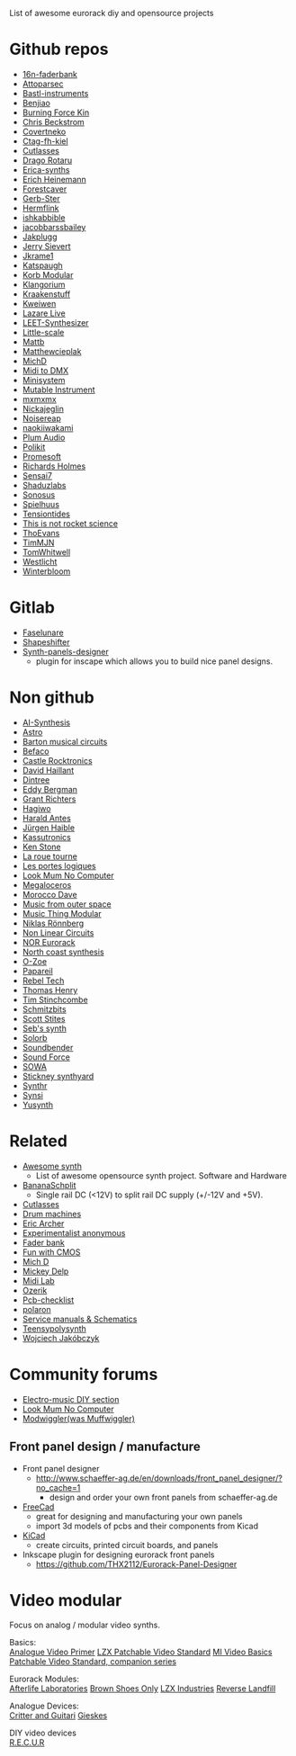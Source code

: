 List of awesome eurorack diy and opensource projects

# Github repos
 * [16n-faderbank](https://github.com/16n-faderbank)
 * [Attoparsec](https://github.com/attoparsec)
 * [Bastl-instruments](https://github.com/bastl-instruments)
 * [Benjiao](https://github.com/benjiao)
 * [Burning Force Kin](https://github.com/BurningForceKin/ModularSynthStuff)
 * [Chris Beckstrom](https://github.com/chrisbeckstrom/diy_modular_synthesizer) 
 * [Covertneko](https://github.com/covertneko)
 * [Ctag-fh-kiel](https://github.com/ctag-fh-kiel)
 * [Cutlasses](https://github.com/cutlasses)
 * [Drago Rotaru](https://github.com/DragosRotaru/SynthFromScratch)
 * [Erica-synths](https://github.com/erica-synths/diy-eurorack)
 * [Erich Heinemann](https://github.com/ErichHeinemann)
 * [Forestcaver](https://github.com/forestcaver/Analog-Voice)
 * [Gerb-Ster](https://github.com/gerb-ster)
 * [Hermflink](https://github.com/hermflink)
 * [ishkabbible](https://github.com/ishkabbible)
 * [jacobbarssbailey](https://github.com/jacobbarssbailey/vco3340)
 * [Jakplugg](https://github.com/jakplugg)
 * [Jerry Sievert](https://github.com/JerrySievert/EurorackClock)
 * [Jkrame1](https://github.com/jkrame1)
 * [Katspaugh](https://github.com/katspaugh/arduino-modular-synth)
 * [Korb Modular](https://github.com/Korb-Modular)
 * [Klangorium](https://github.com/hexagon5un/klangorium)
 * [Kraakenstuff](https://github.com/kraakenstuff)
 * [Kweiwen](https://github.com/kweiwen)
 * [Lazare Live](https://github.com/LazareLive/AnalogDrumMachine)
 * [LEET-Synthesizer](https://github.com/vonkonow/LEET-Synthesizer)
 * [Little-scale](https://github.com/little-scale/eurorack)
 * [Mattb](https://github.com/mattb)
 * [Matthewcieplak](https://github.com/matthewcieplak)
 * [MichD](https://github.com/michd/modular-synth)
 * [Midi to DMX](https://github.com/matthova/arduino_midi_to_dmx)
 * [Minisystem](https://github.com/minisystem/Eurorack)
 * [Mutable Instrument](https://github.com/pichenettes/eurorack)
 * [mxmxmx](https://github.com/mxmxmx)
 * [Nickajeglin](https://github.com/nickajeglin/Eurorack-pcbs)
 * [Noisereap](https://github.com/noisereap/schema-cave)
 * [naokiiwakami](https://github.com/naokiiwakami/analog2.0)
 * [Plum Audio](https://github.com/Shayshez)
 * [Polikit](https://github.com/polykit)
 * [Promesoft](https://github.com/promesoft)
 * [Richards Holmes](https://github.com/holmesrichards/Directory)
 * [Sensai7](https://github.com/sensai7/OpenEuroBoard)
 * [Shaduzlabs](https://github.com/shaduzlabs/synapse)
 * [Sonosus](https://github.com/Sonosus)
 * [Spielhuus](https://github.com/spielhuus/elektrophon)
 * [Tensiontides](https://github.com/tensiontides/eurorack_arduino)
 * [This is not rocket science](https://github.com/ThisIsNotRocketScience/Eurorack-Modules)
 * [ThoEvans](https://github.com/ThoEvans/Eurorack)
 * [TimMJN](https://github.com/TimMJN)
 * [TomWhitwell](https://github.com/TomWhitwell)
 * [Westlicht](https://github.com/westlicht/performer-hardware)
 * [Winterbloom](https://github.com/wntrblm)

# Gitlab
 * [Faselunare](https://gitlab.com/Faselunare)
 * [Shapeshifter](https://gitlab.com/Faselunare/shapeshifter)
 * [Synth-panels-designer](https://gitlab.com/Faselunare/synth-panels-designer/-/tree/master)
     * plugin for inscape which allows you to build nice panel designs.

# Non github
 * [AI-Synthesis](https://aisynthesis.com/)
 * [Astro](https://sfcs.neocities.org/modules.html)
 * [Barton musical circuits](http://www.bartonmusicalcircuits.com/synthstuff.html)
 * [Befaco](https://www.befaco.org/)
 * [Castle Rocktronics](http://castlerocktronics.com/modular.html)
 * [David Haillant](https://www.davidhaillant.com/category/electronic-projects/)
 * [Dintree](http://dintree.com/)
 * [Eddy Bergman](https://www.eddybergman.com/)
 * [Grant Richters](https://web.archive.org/web/20140810101425/http://www.musicsynthesizer.com/DIY/Grant/grant_richters_synthdiy.htm)
 * [Hagiwo](https://note.com/solder_state)
 * [Harald Antes](https://www.haraldswerk.de/index.html)
 * [Jürgen Haible](http://jhaible.com/legacy/)
 * [Kassutronics](https://kassu2000.blogspot.com/p/modules.html)
 * [Ken Stone](http://www.synthpanel.com/)
 * [La roue tourne](https://www.la-roue-tourne.fr/index.php/modulaire)
 * [Les portes logiques](http://www.lesporteslogiques.net/wiki/openatelier/projet/module-eurorack-diy)
 * [Look Mum No Computer](https://www.lookmumnocomputer.com/projects#null)
 * [Megaloceros](https://www.infinitesimal.eu/synth/categorie6/modules)
 * [Morocco Dave](https://moroccodave.com/category/diy/)
 * [Music from outer space](http://musicfromouterspace.com/)
 * [Music Thing Modular](https://www.musicthing.co.uk/)
 * [Niklas Rönnberg](http://familjenronnberg.se/~niklas/diy.php)
 * [Non Linear Circuits](https://www.nonlinearcircuits.com/modules)
 * [NOR Eurorack](https://noreurorack.wordpress.com/category/diy/)
 * [North coast synthesis](https://northcoastsynthesis.com/synth-diy-projects/)
 * [O-Zoe](http://www.ozoe.fr/articles.php?lng=fr&pg=275&mnuid=316&tconfig=0)
 * [Papareil](http://m.bareille.free.fr/synth.htm)
 * [Rebel Tech](https://www.rebeltech.org/)
 * [Thomas Henry](https://www.birthofasynth.com/Thomas_Henry/TH_main.html)
 * [Tim Stinchcombe](http://www.timstinchcombe.co.uk/index.php?pge=home)
 * [Schmitzbits](https://www.schmitzbits.de/index.html)
 * [Scott Stites](https://www.birthofasynth.com/Scott_Stites/SLS_main.html)
 * [Seb's synth](https://burnit.co.uk/sdiy/)
 * [Solorb](http://www.solorb.com/elect/musiccirc/)
 * [Soundbender](https://soundbender36.wordpress.com/)
 * [Sound Force](https://sound-force.nl/?s=diy)
 * [SOWA](https://sowa.synth.net/modular/index.html)
 * [Stickney synthyard](http://www.stickneysynthyards.000space.com/?i=2)
 * [Synthr](https://synthr.fr/faites-le-vous-meme/modules/)
 * [Synsi](https://syinsi.com/projects/)
 * [Yusynth](http://www.yusynth.net/modular) 


# Related

 * [Awesome synth](https://github.com/psykon/awesome-synth)
   * List of awesome opensource synth project. Software and Hardware
 * [BananaSchplit](https://github.com/pms67/BananaSchplit)
   * Single rail DC (<12V) to split rail DC supply (+/-12V and +5V).
 * [Cutlasses](http://www.cutlasses.co.uk/diy-devices/)
 * [Drum machines](https://www.drummachines.de/beatboxer/)
 * [Eric Archer](http://www.ericarcher.net/page/2/)
 * [Experimentalist anonymous](http://experimentalistsanonymous.com/diy/index.php?dir=Schematics)
 * [Fader bank](https://github.com/16n-faderbank/16n)
 * [Fun with CMOS](https://www.milkcrate.com.au/_other/sea-moss/)
 * [Mich D](https://michd.me/creations/)
 * [Mickey Delp](http://www.mickeydelp.com)
 * [Midi Lab](https://github.com/midilab)
 * [Ozerik](https://www.instructables.com/member/ozerik/)
 * [Pcb-checklist](https://github.com/azonenberg/pcb-checklist)
 * [polaron](https://github.com/zueblin/Polaron)
 * [Service manuals & Schematics](http://www.synfo.nl/pages/servicemanuals.html#sm)
 * [Teensypolysynth](https://github.com/otem/teensypolysynth)
 * [Wojciech Jakóbczyk](https://github.com/wjakobczyk) 


 # Community forums
  * [Electro-music DIY section](https://electro-music.com/forum/forum-112.html)
  * [Look Mum No Computer](https://lookmumnocomputer.discourse.group/)
  * [Modwiggler(was Muffwiggler)](https://www.modwiggler.com/forum/index.php)


## Front panel design / manufacture
* Front panel designer
  * http://www.schaeffer-ag.de/en/downloads/front_panel_designer/?no_cache=1
    * design and order your own front panels from schaeffer-ag.de
* [FreeCad](https://github.com/FreeCAD/FreeCAD) 
  * great for designing and manufacturing your own panels
  * import 3d models of pcbs and their components from Kicad
* [KiCad](https://github.com/KiCad/kicad-source-mirror)
  * create circuits, printed circuit boards, and panels
* Inkscape plugin for designing eurorack front panels
  * https://github.com/THX2112/Eurorack-Panel-Designer
 
 
# Video modular
Focus on analog / modular video synths.

Basics:  
[Analogue Video Primer](https://www.youtube.com/watch?v=kpeRcRG7xFs&t=112s) 
[LZX Patchable Video Standard](https://community.lzxindustries.net/t/the-lzx-patchable-video-standard/842) 
[MI Video Basics](https://github.com/thomasvanta/awesome-modular-video.git) 
[Patchable Video Standard, companion series](https://community.lzxindustries.net/t/the-lzx-patchable-video-standard-companion-series/897) 


Eurorack Modules:  
[Afterlife Laboratories](https://www.afterlifelaboratories.com) 
[Brown Shoes Only](https://www.brownshoesonly.com) 
[LZX Industries](https://lzxindustries.net) 
[Reverse Landfill](https://www.reverselandfill.org) 

Analogue Devices:  
[Critter and Guitari](https://www.critterandguitari.com/etc) 
[Gieskes](https://www.gieskes.nl) 

DIY video devices  
[R.E.C.U.R](https://github.com/langolierz/r_e_c_u_r) 
